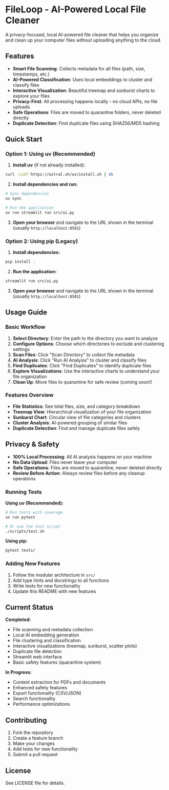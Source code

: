 # FileLoop - AI-Powered Local File Cleaner

A privacy-focused, local AI-powered file cleaner that helps you organize and clean up your computer files without uploading anything to the cloud.

##  Features

-  **Smart File Scanning**: Collects metadata for all files (path, size, timestamps, etc.)
-  **AI-Powered Classification**: Uses local embeddings to cluster and classify files
-  **Interactive Visualization**: Beautiful treemap and sunburst charts to explore your files
-  **Privacy-First**: All processing happens locally - no cloud APIs, no file uploads
-  **Safe Operations**: Files are moved to quarantine folders, never deleted directly
-  **Duplicate Detection**: Find duplicate files using SHA256/MD5 hashing


##  Quick Start

### Option 1: Using uv (Recommended)

1. **Install uv** (if not already installed):
```bash
curl -LsSf https://astral.sh/uv/install.sh | sh
```

2. **Install dependencies and run:**
```bash
# Sync dependencies
uv sync

# Run the application
uv run streamlit run src/ui.py
```

3. **Open your browser** and navigate to the URL shown in the terminal (usually `http://localhost:8501`)

### Option 2: Using pip (Legacy)

1. **Install dependencies:**
```bash
pip install .
```

2. **Run the application:**
```bash
streamlit run src/ui.py
```

3. **Open your browser** and navigate to the URL shown in the terminal (usually `http://localhost:8501`)

##  Usage Guide

### Basic Workflow

1. **Select Directory**: Enter the path to the directory you want to analyze
2. **Configure Options**: Choose which directories to exclude and clustering settings
3. **Scan Files**: Click "Scan Directory" to collect file metadata
4. **AI Analysis**: Click "Run AI Analysis" to cluster and classify files
5. **Find Duplicates**: Click "Find Duplicates" to identify duplicate files
6. **Explore Visualizations**: Use the interactive charts to understand your file organization
7. **Clean Up**: Move files to quarantine for safe review (coming soon!)

### Features Overview

- **File Statistics**: See total files, size, and category breakdown
- **Treemap View**: Hierarchical visualization of your file organization
- **Sunburst Chart**: Circular view of file categories and clusters
- **Cluster Analysis**: AI-powered grouping of similar files
- **Duplicate Detection**: Find and manage duplicate files safely

##  Privacy & Safety

- **100% Local Processing**: All AI analysis happens on your machine
- **No Data Upload**: Files never leave your computer
- **Safe Operations**: Files are moved to quarantine, never deleted directly
- **Review Before Action**: Always review files before any cleanup operations



### Running Tests

**Using uv (Recommended):**
```bash
# Run tests with coverage
uv run pytest

# Or use the test script
./scripts/test.sh
```

**Using pip:**
```bash
pytest tests/
```

### Adding New Features
1. Follow the modular architecture in `src/`
2. Add type hints and docstrings to all functions
3. Write tests for new functionality
4. Update this README with new features

##  Current Status

**Completed:**
- File scanning and metadata collection
- Local AI embedding generation
- File clustering and classification
- Interactive visualizations (treemap, sunburst, scatter plots)
- Duplicate file detection
- Streamlit web interface
- Basic safety features (quarantine system)

**In Progress:**
- Content extraction for PDFs and documents
- Enhanced safety features
- Export functionality (CSV/JSON)
- Search functionality
- Performance optimizations

## Contributing

1. Fork the repository
2. Create a feature branch
3. Make your changes
4. Add tests for new functionality
5. Submit a pull request

## License

See LICENSE file for details.
